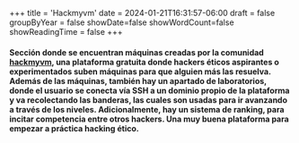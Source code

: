 +++
title = 'Hackmyvm'
date = 2024-01-21T16:31:57-06:00
draft = false
groupByYear = false
showDate=false
showWordCount=false
showReadingTime = false
+++

#### Sección donde se encuentran máquinas creadas por la comunidad [hackmyvm](https://hackmyvm.eu), una plataforma gratuita donde hackers éticos aspirantes o experimentados suben máquinas para que alguien más las resuelva. Además de las máquinas, también hay un apartado de laboratorios, donde el usuario se conecta vía SSH a un dominio propio de la plataforma y va recolectando las banderas, las cuales son usadas para ir avanzando a través de los niveles. Adicionalmente, hay un sistema de ranking, para incitar competencia entre otros hackers. Una muy buena plataforma para empezar a práctica hacking ético.